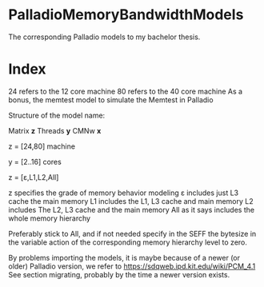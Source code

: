 # PalladioMemoryBandwidthModels
The corresponding Palladio models to my bachelor thesis. 

# Index

24 refers to the 12 core machine
80 refers to the 40 core machine
As a bonus, the memtest model to simulate the Memtest in Palladio

Structure of the model name:

Matrix **z** Threads **y** CMNw **x**

z = [24,80] machine

y = [2..16] cores

z = [ε,L1,L2,All]

z specifies the grade of memory behavior modeling
 ε includes just L3 cache the main memory
 L1 includes the L1, L3 cache and main memory
 L2 includes The L2, L3 cache and the main memory
 All as it says includes the whole memory hierarchy
 
 Preferably stick to All, and if not needed specify in the SEFF the bytesize in the variable action of the corresponding memory hierarchy level to zero.
 
 By problems importing the models, it is maybe because of a newer (or older) Palladio version, we refer to https://sdqweb.ipd.kit.edu/wiki/PCM_4.1
 See section migrating, probably by the time a newer version exists. 
